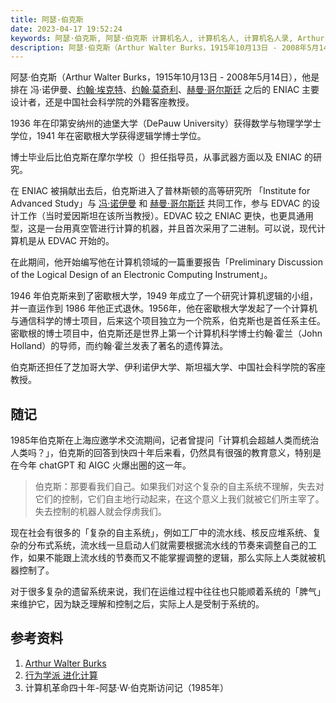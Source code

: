 ```yaml
---
title: 阿瑟·伯克斯
date: 2023-04-17 19:52:24
keywords: 阿瑟·伯克斯, 阿瑟·伯克斯 计算机名人, 计算机名人, 计算机名人录, Arthur Burks, Arthur Walter Burks
description: 阿瑟·伯克斯（Arthur Walter Burks，1915年10月13日 - 2008年5月14日），ENIAC 的主要设计者，还是中国社会科学院的外籍客座教授。
---
```


阿瑟·伯克斯（Arthur Walter Burks，1915年10月13日 - 2008年5月14日），他是排在 冯·诺伊曼、[约翰·埃克特](http://www.edulinks.cn/2021/03/12/20210314-john-eckert/)、[约翰·莫奇利](http://www.edulinks.cn/2021/03/21/20210321-john-mauchly/)、[赫曼·哥尔斯廷](http://www.edulinks.cn/2021/04/11/20210411-herman-goldstine/) 之后的 ENIAC 主要设计者，还是中国社会科学院的外籍客座教授。

1936 年在印第安纳州的迪堡大学（DePauw University）获得数学与物理学学士学位，1941 年在密歇根大学获得逻辑学博士学位。

博士毕业后比伯克斯在摩尔学校（）担任指导员，从事武器方面以及 ENIAC 的研究。

在 ENIAC 被捐献出去后，伯克斯进入了普林斯顿的高等研究所 「Institute for Advanced Study」与 [冯·诺伊曼](http://www.edulinks.cn/2021/01/17/20210117-john-von-neumann/) 和 [赫曼·哥尔斯廷](http://www.edulinks.cn/2021/04/11/20210411-herman-goldstine/) 共同工作，参与 EDVAC 的设计工作（当时爱因斯坦在该所当教授）。EDVAC 较之 ENIAC 更快，也更具通用型，这是一台用真空管进行计算的机器，并且首次采用了二进制。可以说，现代计算机是从 EDVAC 开始的。

在此期间，他开始编写他在计算机领域的一篇重要报告「Preliminary Discussion of the Logical Design of an Electronic Computing Instrument」。

1946 年伯克斯来到了密歇根大学，1949 年成立了一个研究计算机逻辑的小组，并一直运作到 1986 年他正式退休。1956年，他在密歇根大学发起了一个计算机与通信科学的博士项目，后来这个项目独立为一个院系，伯克斯也是首任系主任。密歇根的博士项目中，伯克斯还是世界上第一个计算机科学博士约翰·霍兰（John Holland）的导师，而约翰·霍兰发表了著名的遗传算法。

伯克斯还担任了芝加哥大学、伊利诺伊大学、斯坦福大学、中国社会科学院的客座教授。

## 随记

1985年伯克斯在上海应邀学术交流期间，记者曾提问「计算机会超越人类而统治人类吗？」，伯克斯的回答到快四十年后来看，仍然具有很强的教育意义，特别是在今年 chatGPT 和 AIGC 火爆出圈的这一年。

> 伯克斯：那要看我们自己。如果我们对这个复杂的自主系统不理解，失去对它们的控制，它们自主地行动起来，在这个意义上我们就被它们所主宰了。失去控制的机器人就会俘虏我们。

现在社会有很多的「复杂的自主系统」，例如工厂中的流水线、核反应堆系统、复杂的分布式系统，流水线一旦启动人们就需要根据流水线的节奏来调整自己的工作，如果不能跟上流水线的节奏而又不能掌握调整的逻辑，那么实际上人类就被机器控制了。

对于很多复杂的遗留系统来说，我们在运维过程中往往也只能顺着系统的「脾气」来维护它，因为缺乏理解和控制之后，实际上人是受制于系统的。

## 参考资料

1. [Arthur Walter Burks](https://history.computer.org/pioneers/burks-aw.html)
1. [行为学派 进化计算](https://blog.csdn.net/qq_45540735/article/details/126470929)
1. 计算机革命四十年-阿瑟·W·伯克斯访问记（1985年）
